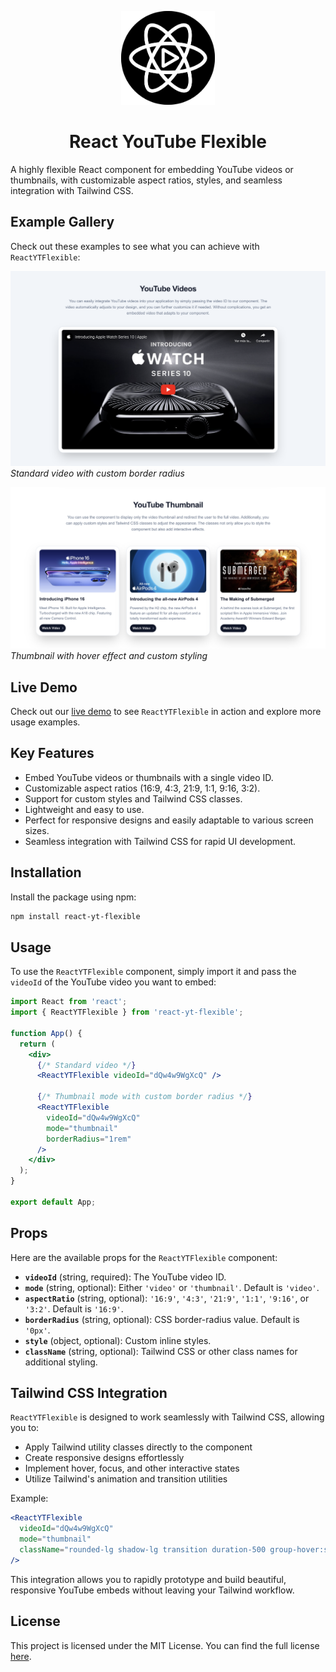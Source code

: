<p align="center">
  <img src="./assets/logo.png" alt="Logo" width="150" />
</p>

<h1 align="center">React YouTube Flexible</h1>

<!--
<p align="center">
  <a href="https://www.npmjs.com/package/react-yt-flexible">
    <img src="https://img.shields.io/npm/v/react-yt-flexible.svg?style=flat-square" alt="npm version" />
  </a>
  <a href="https://github.com/luiserj/react-yt-flexible/blob/main/LICENSE">
    <img src="https://img.shields.io/github/license/luiserj/react-yt-flexible" alt="GitHub license" />
  </a>
  <a href="https://www.npmjs.com/package/react-yt-flexible">
    <img src="https://img.shields.io/npm/dm/react-yt-flexible.svg?style=flat-square" alt="Downloads" />
  </a>
  <a href="https://github.com/luiserj/react-yt-flexible/commits/main">
    <img src="https://img.shields.io/github/last-commit/luiserj/react-yt-flexible?style=flat-square" alt="Last Commit" />
  </a>
</p>
-->

A highly flexible React component for embedding YouTube videos or thumbnails, with customizable aspect ratios, styles, and seamless integration with Tailwind CSS.

## Example Gallery

Check out these examples to see what you can achieve with `ReactYTFlexible`:

![Standard Video Example](./assets/standard-video.png)
*Standard video with custom border radius*

![Thumbnail Example](./assets/thumbnail-example.png)
*Thumbnail with hover effect and custom styling*

## Live Demo

Check out our [live demo](https://codesandbox.io/p/github/luiserj/react-yt-flexible-examples/main?import=true) to see `ReactYTFlexible` in action and explore more usage examples.

## Key Features

- Embed YouTube videos or thumbnails with a single video ID.
- Customizable aspect ratios (16:9, 4:3, 21:9, 1:1, 9:16, 3:2).
- Support for custom styles and Tailwind CSS classes.
- Lightweight and easy to use.
- Perfect for responsive designs and easily adaptable to various screen sizes.
- Seamless integration with Tailwind CSS for rapid UI development.

## Installation

Install the package using npm:

```bash
npm install react-yt-flexible
```

## Usage

To use the `ReactYTFlexible` component, simply import it and pass the `videoId` of the YouTube video you want to embed:

```jsx
import React from 'react';
import { ReactYTFlexible } from 'react-yt-flexible';

function App() {
  return (
    <div>
      {/* Standard video */}
      <ReactYTFlexible videoId="dQw4w9WgXcQ" />
      
      {/* Thumbnail mode with custom border radius */}
      <ReactYTFlexible
        videoId="dQw4w9WgXcQ"
        mode="thumbnail"
        borderRadius="1rem"
      />
    </div>
  );
}

export default App;
```

## Props

Here are the available props for the `ReactYTFlexible` component:

- **`videoId`** (string, required): The YouTube video ID.
- **`mode`** (string, optional): Either `'video'` or `'thumbnail'`. Default is `'video'`.
- **`aspectRatio`** (string, optional): `'16:9'`, `'4:3'`, `'21:9'`, `'1:1'`, `'9:16'`, or `'3:2'`. Default is `'16:9'`.
- **`borderRadius`** (string, optional): CSS border-radius value. Default is `'0px'`.
- **`style`** (object, optional): Custom inline styles.
- **`className`** (string, optional): Tailwind CSS or other class names for additional styling.

## Tailwind CSS Integration

`ReactYTFlexible` is designed to work seamlessly with Tailwind CSS, allowing you to:

- Apply Tailwind utility classes directly to the component
- Create responsive designs effortlessly
- Implement hover, focus, and other interactive states
- Utilize Tailwind's animation and transition utilities

Example:

```jsx
<ReactYTFlexible
  videoId="dQw4w9WgXcQ"
  mode="thumbnail"
  className="rounded-lg shadow-lg transition duration-500 group-hover:scale-105"
/>
```

This integration allows you to rapidly prototype and build beautiful, responsive YouTube embeds without leaving your Tailwind workflow.

## License

This project is licensed under the MIT License. You can find the full license [here](https://github.com/luiserj/react-yt-flexible/blob/main/LICENSE).